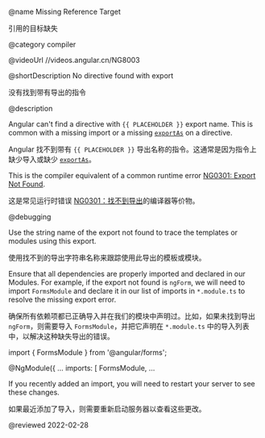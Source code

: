 @name Missing Reference Target

引用的目标缺失

@category compiler

@videoUrl //videos.angular.cn/NG8003

@shortDescription No directive found with export

没有找到带有导出的指令

@description

Angular can't find a directive with `{{ PLACEHOLDER }}` export name.
This is common with a missing import or a missing [`exportAs`](api/core/Directive#exportAs) on a directive.

Angular 找不到带有 `{{ PLACEHOLDER }}` 导出名称的指令。这通常是因为指令上缺少导入或缺少 [`exportAs`](api/core/Directive#exportAs)。

<div class="alert is-helpful">

This is the compiler equivalent of a common runtime error [NG0301: Export Not Found](errors/NG0301).

这是常见运行时错误 [NG0301：找不到导出](errors/NG0301)的编译器等价物。

</div>

@debugging

Use the string name of the export not found to trace the templates or modules using this export.

使用找不到的导出字符串名称来跟踪使用此导出的模板或模块。

Ensure that all dependencies are properly imported and declared in our Modules.
For example, if the export not found is `ngForm`, we will need to import `FormsModule` and declare it in our list of imports in `*.module.ts` to resolve the missing export error.

确保所有依赖项都已正确导入并在我们的模块中声明过。比如，如果未找到导出 `ngForm`，则需要导入 `FormsModule`，并把它声明在 `*.module.ts` 中的导入列表中，以解决这种缺失导出的错误。

<code-example format="typescript" language="typescript">

import { FormsModule } from '&commat;angular/forms';

&commat;NgModule({
  &hellip;
  imports: [
    FormsModule,
    &hellip;

</code-example>

If you recently added an import, you will need to restart your server to see these changes.

如果最近添加了导入，则需要重新启动服务器以查看这些更改。

<!-- links -->

<!-- external links -->

<!-- end links -->

@reviewed 2022-02-28
